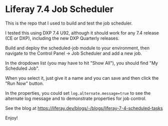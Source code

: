 # Liferay 7.4 Job Scheduler

This is the repo that I used to build and test the job scheduler.

I tested this using DXP 7.4 U92, although it should work for any 7.4
release (CE or DXP), including the new DXP Quarterly releases.

Build and deploy the scheduled-job module to your environment,
then navigate to the Control Panel -> Job Scheduler and add a new job.

In the dropdown list (you may have to hit "Show All"), you should find "My Scheduled Job".

When you select it, just give it a name and you can save and then click the "Run Now" button.

In the properties, you could set `log.alternate.message=true` to see the
alternate log message and to demonstrate properties for job control.

See the blog at https://liferay.dev/blogs/-/blogs/liferay-7-4-scheduled-tasks

Enjoy!